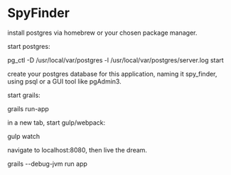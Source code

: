 # SpyFinder

install postgres via homebrew or your chosen package manager.

start postgres:

  pg_ctl -D /usr/local/var/postgres -l /usr/local/var/postgres/server.log start

create your postgres database for this application, naming it spy_finder, using psql or a GUI tool like pgAdmin3.


start grails:

  grails run-app


in a new tab, start gulp/webpack:

  gulp watch


navigate to localhost:8080, then live the dream.

grails --debug-jvm run app